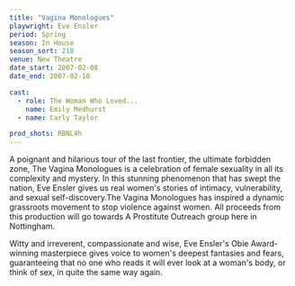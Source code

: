 ```yaml
---
title: "Vagina Monologues"
playwright: Eve Ensler
period: Spring
season: In House
season_sort: 210
venue: New Theatre
date_start: 2007-02-08
date_end: 2007-02-10

cast:
  - role: The Woman Who Loved...
    name: Emily Medhurst
  - name: Carly Taylor

prod_shots: RBNL4h
---
```


A poignant and hilarious tour of the last frontier, the ultimate forbidden zone, The Vagina Monologues is a celebration of female sexuality in all its complexity and mystery. In this stunning phenomenon that has swept the nation, Eve Ensler gives us real women's stories of intimacy, vulnerability, and sexual self-discovery.The Vagina
Monologues has inspired a dynamic grassroots movement to stop violence against women. All proceeds from this production will go towards A
Prostitute Outreach group here in Nottingham.

Witty and irreverent, compassionate and wise, Eve Ensler's Obie Award-winning masterpiece gives voice to women's deepest fantasies and fears, guaranteeing that no one who reads it will ever look at a woman's body, or think of sex, in quite the same way again.
